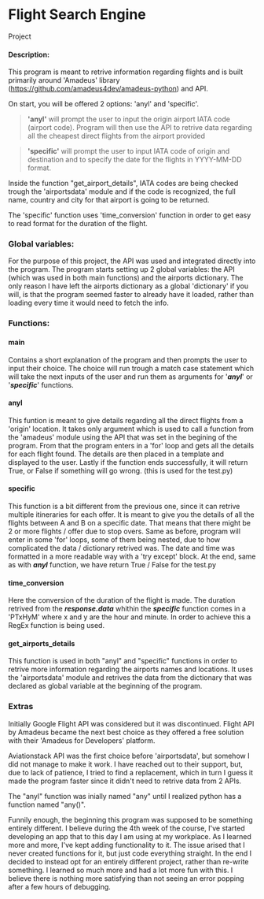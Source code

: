 # Flight Search Engine
Project 
#### Description:
This program is meant to retrive information regarding flights and is built primarily around 'Amadeus' library (https://github.com/amadeus4dev/amadeus-python) and API.

On start, you will be offered 2 options: 'anyl' and 'specific'.
>**'anyl'** will prompt the user to input the origin airport IATA code (airport code). Program will then use the API to retrive data regarding all the cheapest direct flights from the airport provided

>**'specific'** will prompt the user to input IATA code of origin and destination and to specify the date for the flights in YYYY-MM-DD format.

Inside the function "get_airport_details", IATA codes are being checked trough the 'airportsdata' module and if the code is recognized, the full name, country and city for that airport is going to be returned.

The 'specific' function uses 'time_conversion' function in order to get easy to read format for the duration of the flight.

### Global variables:
For the purpose of this project, the API was used and integrated directly into the program.
The program starts setting up 2 global variables: the API (which was used in both main functions) and the airports dictionary.
The only reason I have left the airports dictionary as a global 'dictionary' if you will, is that the program seemed faster to already have it loaded, rather than loading every time it would need to fetch the info.

### Functions:
#### main
Contains a short explanation of the program and then prompts the user to input their choice.
The choice will run trough a match case statement which will take the next inputs of the user and run them as arguments for '***anyl***' or '***specific***' functions.

#### anyl
This funtion is meant to give details regarding all the direct flights from a 'origin' location.
It takes only argument which is used to call a function from the 'amadeus' module using the API that was set in the begining of the program.
From that the program enters in a 'for' loop and gets all the details for each flight found.
The details are then placed in a template and displayed to the user.
Lastly if the function ends successfully, it will return True, or False if something will go wrong. (this is used for the test.py)

#### specific
This function is a bit different from the previous one, since it can retrive multiple itineraries for each offer.
It is meant to give you the details of all the flights between A and B on a specific date.
That means that there might be 2 or more flights / offer due to stop overs.
Same as before, program will enter in some 'for' loops, some of them being nested, due to how complicated the data / dictionary retrived was.
The date and time was formatted in a more readable way with a 'try except' block.
At the end, same as with ***anyl*** function, we have return True / False for the test.py

#### time_conversion
Here the conversion of the duration of the flight is made.
The duration retrived from the ***response.data*** whithin the ***specific*** function comes in a 'PTxHyM' where x and y are the hour and minute.
In order to achieve this a RegEx function is being used.

#### get_airports_details
This function is used in both "anyl" and "specific" functions in order to retrive more information regarding the airports names and locations.
It uses the 'airportsdata' module and retrives the data from the dictionary that was declared as global variable at the beginning of the program.

### Extras
Initially Google Flight API was considered but it was discontinued.
Flight API by Amadeus became the next best choice as they offered a free solution with their 'Amadeus for Developers' platform.

Aviationstack API was the first choice before 'airportsdata', but somehow I did not manage to make it work.
I have reached out to their support, but, due to lack of patience, I tried to find a replacement, which in turn I guess it made the program faster since it didn't need to retrive data from 2 APIs.

The "anyl" function was inially named "any" until I realized python has a function named "any()".

Funnily enough, the beginning this program was supposed to be something entirely different.
I believe during the 4th week of the course, I've started developing an app that to this day I am using at my workplace.
As I learned more and more, I've kept adding functionality to it.
The issue arised that I never created functions for it, but just code everything straight.
In the end I decided to instead opt for an entirely different project, rather than re-write something.
I learned so much more and had a lot more fun with this.
I believe there is nothing more satisfying than not seeing an error popping after a few hours of debugging.
